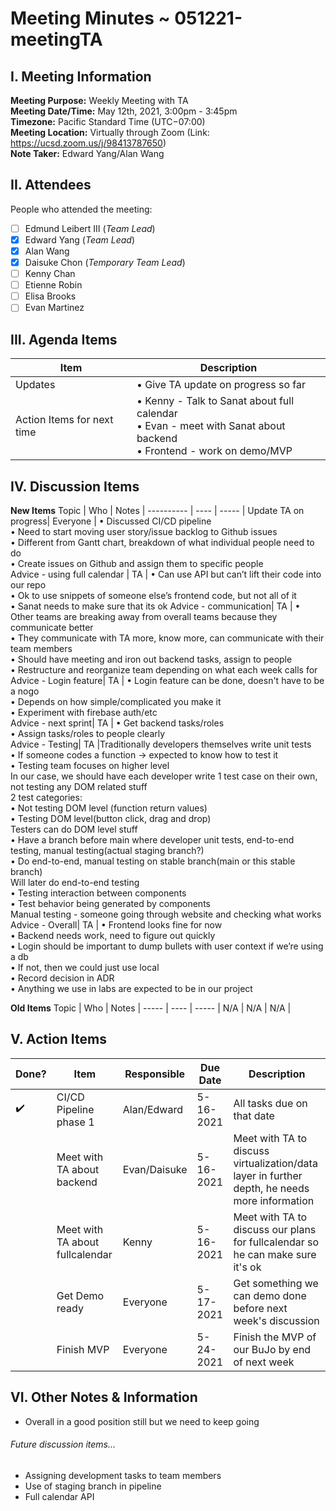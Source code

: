 # Meeting Minutes ~ 051221-meetingTA
## I. Meeting Information
**Meeting Purpose:** Weekly Meeting with TA  
**Meeting Date/Time:** May 12th, 2021, 3:00pm - 3:45pm  
**Timezone:** Pacific Standard Time (UTC−07:00)  
**Meeting Location:** Virtually through Zoom (Link: https://ucsd.zoom.us/j/98413787650)  
**Note Taker:** Edward Yang/Alan Wang  

## II. Attendees
People who attended the meeting:
- [ ] Edmund Leibert III (*Team Lead*)
- [x] Edward Yang (*Team Lead*)
- [x] Alan Wang
- [x] Daisuke Chon (*Temporary Team Lead*)
- [ ] Kenny Chan
- [ ] Etienne Robin
- [ ] Elisa Brooks
- [ ] Evan Martinez

## III. Agenda Items

Item | Description
---- | ----
Updates | • Give TA update on progress so far
Action Items for next time | • Kenny - Talk to Sanat about full calendar <br>• Evan - meet with Sanat about backend <br>• Frontend - work on demo/MVP


## IV. Discussion Items

**New Items**
Topic | Who  | Notes |
---------- | ---- | ----- |
Update TA on progress| Everyone | • Discussed CI/CD pipeline<br> • Need to start moving user story/issue backlog to Github issues<br> • Different from Gantt chart, breakdown of what individual people need to do<br> • Create issues on Github and assign them to specific people<br>
Advice - using full calendar | TA | • Can use API but can’t lift their code into our repo<br> • Ok to use snippets of someone else’s frontend code, but not all of it<br> • Sanat needs to make sure that its ok
Advice - communication| TA | • Other teams are breaking away from overall teams because they communicate better<br> • They communicate with TA more, know more, can communicate with their team members<br> • Should have meeting and iron out backend tasks, assign to people<br> • Restructure and reorganize team depending on what each week calls for <br>
Advice - Login feature| TA | • Login feature can be done, doesn't have to be a nogo<br> • Depends on how simple/complicated you make it<br> • Experiment with firebase auth/etc<br>
Advice - next sprint| TA | • Get backend tasks/roles <br> • Assign tasks/roles to people clearly<br>
Advice - Testing| TA |Traditionally developers themselves write unit tests<br> • If someone codes a function -> expected to know how to test it<br> • Testing team focuses on higher level<br>In our case, we should have each developer write 1 test case on their own, not testing any DOM related stuff<br>2 test categories:<br> • Not testing DOM level (function return values)<br> • Testing DOM level(button click, drag and drop)<br> Testers can do DOM level stuff<br> • Have a branch before main where developer unit tests, end-to-end testing, manual testing(actual staging branch?)<br> • Do end-to-end, manual testing on stable branch(main or this stable branch)<br>Will later do end-to-end testing<br> • Testing interaction between components<br> • Test behavior being generated by components<br> Manual testing - someone going through website and checking what works<br> 
Advice - Overall| TA | • Frontend looks fine for now<br> • Backend needs work, need to figure out quickly<br> • Login should be important to dump bullets with user context if we’re using a db<br> • If not, then we could just use local<br> • Record decision in ADR<br> • Anything we use in labs are expected to be in our project<br>


**Old Items**
Topic | Who  | Notes |
----- | ---- | ----- |
N/A  | N/A  | N/A |


## V. Action Items
| Done? | Item | Responsible  | Due Date  | Description  |
| ----- | ---- | ------------ | --------- | --------- |
| ✔️   | CI/CD Pipeline phase 1 | Alan/Edward | 5-16-2021  | All tasks due on that date |
|    | Meet with TA about backend | Evan/Daisuke| 5-16-2021  | Meet with TA to discuss virtualization/data layer in further depth, he needs more information|
|    | Meet with TA about fullcalendar| Kenny | 5-16-2021  | Meet with TA to discuss our plans for fullcalendar so he can make sure it's ok |
|    | Get Demo ready | Everyone| 5-17-2021  | Get something we can demo done before next week's discussion |
|    | Finish MVP | Everyone | 5-24-2021  | Finish the MVP of our BuJo by end of next week |

## VI. Other Notes & Information
- Overall in a good position still but we need to keep going
###### Future discussion items...
- Assigning development tasks to team members
- Use of staging branch in pipeline
- Full calendar API
